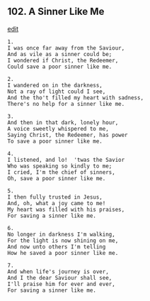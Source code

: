 
## 102.  A Sinner Like Me
[edit](https://docs.google.com/document/d/1Kyd4xRmXP8wk9qW1VjDP10P5fTQrQvra/edit?mode=html)



    1.
    I was once far away from the Saviour,
    And as vile as a sinner could be;
    I wondered if Christ, the Redeemer,
    Could save a poor sinner like me.

    2.
    I wandered on in the darkness,
    Not a ray of light could I see,
    And the tho't filled my heart with sadness,
    There's no help for a sinner like me.

    3.
    And then in that dark, lonely hour,
    A voice sweetly whispered to me,
    Saying Christ, the Redeemer, has power
    To save a poor sinner like me.

    4.
    I listened, and lo!  'twas the Savior
    Who was speaking so kindly to me;
    I cried, I'm the chief of sinners,
    Oh, save a poor sinner like me.

    5.
    I then fully trusted in Jesus,
    And, oh, what a joy came to me!
    My heart was filled with his praises,
    For saving a sinner like me.

    6.
    No longer in darkness I'm walking,
    For the light is now shining on me,
    And now unto others I'm telling
    How he saved a poor sinner like me.

    7.
    And when life's journey is over,
    And I the dear Saviour shall see,
    I'll praise him for ever and ever,
    For saving a sinner like me.
